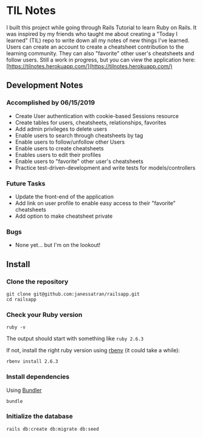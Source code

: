 # TIL Notes
I built this project while going through Rails Tutorial to learn Ruby on Rails. It was inspired by my friends who taught me about creating a "Today I learned" (TIL) repo to write down all my notes of new things I've learned. Users can create an account to create a cheatsheet contribution to the learning community. They can also "favorite" other user's cheatsheets and follow users. 
Still a work in progress, but you can view the application here: [https://tilnotes.herokuapp.com/](https://tilnotes.herokuapp.com/)

## Development Notes

### Accomplished by 06/15/2019
* Create User authentication with cookie-based Sessions resource
* Create tables for users, cheatsheets, relationships, favorites
* Add admin privileges to delete users
* Enable users to search through cheatsheets by tag
* Enable users to follow/unfollow other Users
* Enable users to create cheatsheets
* Enables users to edit their profiles
* Enable users to "favorite" other user's cheatsheets
* Practice test-driven-development and write tests for models/controllers


### Future Tasks
* Update the front-end of the application
* Add link on user profile to enable easy access to their "favorite" cheatsheets
* Add option to make cheatsheet private

### Bugs
* None yet... but I'm on the lookout!

## Install

### Clone the repository

```shell
git clone git@github.com:janessatran/railsapp.git
cd railsapp
```

### Check your Ruby version

```shell
ruby -v
```

The output should start with something like `ruby 2.6.3`

If not, install the right ruby version using [rbenv](https://github.com/rbenv/rbenv) (it could take a while):

```shell
rbenv install 2.6.3
```

### Install dependencies

Using [Bundler](https://github.com/bundler/bundler)
```shell
bundle
```


### Initialize the database

```shell
rails db:create db:migrate db:seed
```
